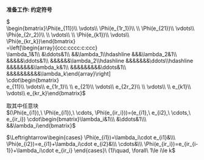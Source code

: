 **准备工作: 约定符号**  
  
$  
\begin{bmatrix}\Phi(e_{11})\\\ \vdots\\\ \Phi(e_{1r_1})\\\ \\\ \Phi(e_{21})\\\ \vdots\\\ \Phi(e_{2r_2})\\\ \\\ \vdots\\\ \\\ \Phi(e_{k1})\\\ \vdots\\\ \Phi(e_{kr_k})\end{bmatrix}  
=\left[\begin{array}{ccc:cccc:c:ccc}  
\lambda_1&1\\\ &\ddots&1\\\ &&\lambda_1\\\hdashline &&&\lambda_2&1\\\ &&&&&\ddots&1\\\ &&&&&&\lambda_2\\\hdashline  &&&&&&&\ddots\\\hdashline  &&&&&&&&\lambda_k&1\\\ &&&&&&&&&\ddots&1\\\ &&&&&&&&&&\lambda_k\end{array}\right]  
\cdot\begin{bmatrix}  
e_{11}\\\ \vdots\\\ e_{1r_1}\\\ \\\ e_{21}\\\ \vdots\\\ e_{2r_2}\\\ \\\ \vdots\\\ \\\ e_{k1}\\\ \vdots\\\ e_{kr_k}\end{bmatrix}$  
  
取其中任意块  
$(\Phi(e_{i1}),\ \Phi(e_{i1}),\ \cdots, \Phi(e_{ir_i}))=(e_{i1},\ e_{i2},\ \cdots,\ e_{ir_i})  
\cdot\begin{bmatrix}\lambda_i&1\\\ &\ddots&1\\\ &&\lambda_i\end{bmatrix}$  
  
$\Leftrightarrow\begin{cases}  
\Phi(e_{i1})=\lambda_i\cdot e_{i1}&\\\ \Phi(e_{i2})=e_{i1}+\lambda_i\cdot e_{i2}&\\\ \cdots&\\\ \Phi(e_{ir_i})=e_{ir_{i-1}}+\lambda_i\cdot e_{ir_i}  \end{cases}\ (1)\quad, \forall\ 1\le i\le k$  
